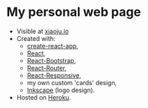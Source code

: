 # My personal web page

* Visible at [xiaoju.io](http://www.xiaoju.io)
* Created with:
  * [create-react-app](https://github.com/facebook/create-react-app),
  * [React](https://reactjs.org),
  * [React-Bootstrap](https://react-bootstrap.github.io),
  * [React-Router](https://reacttraining.com/react-router/),
  * [React-Responsive](https://github.com/contra/react-responsive),
  * my own custom 'cards' design,
  * [Inkscape](https://inkscape.org/en/) (logo design).
* Hosted on [Heroku](https://www.heroku.com/).
